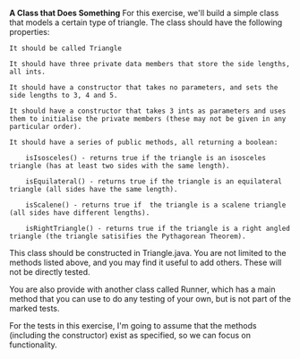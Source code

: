 <b>A Class that Does Something</b>
For this exercise, we'll build a simple class that models a certain type of triangle. The class should have the following properties:

    It should be called Triangle

    It should have three private data members that store the side lengths, all ints.

    It should have a constructor that takes no parameters, and sets the side lengths to 3, 4 and 5.

    It should have a constructor that takes 3 ints as parameters and uses them to initialise the private members (these may not be given in any particular order).

    It should have a series of public methods, all returning a boolean:

        isIsosceles() - returns true if the triangle is an isosceles triangle (has at least two sides with the same length).

        isEquilateral() - returns true if the triangle is an equilateral triangle (all sides have the same length).

        isScalene() - returns true if  the triangle is a scalene triangle (all sides have different lengths).

        isRightTriangle() - returns true if the triangle is a right angled triangle (the triangle satisifies the Pythagorean Theorem).

This class should be constructed in Triangle.java. You are not limited to the methods listed above, and you may find it useful to add others. These will not be directly tested.

You are also provide with another class called Runner, which has a main method that you can use to do any testing of your own, but is not part of the marked tests.

For the tests in this exercise, I'm going to assume that the methods (including the constructor) exist as specified, so we can focus on functionality.